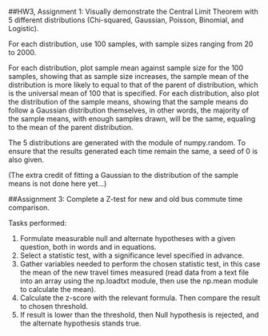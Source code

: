 
##HW3, Assignment 1:
Visually demonstrate the Central Limit Theorem with 5 different distributions (Chi-squared, Gaussian, Poisson, Binomial, and Logistic).

For each distribution, use 100 samples, with sample sizes ranging from 20 to 2000.

For each distribution, plot sample mean against sample size for the 100 samples, showing that as sample size increases, the sample mean of the distribution is more likely to equal to that of the parent of distribution, which is the universal mean of 100 that is specified.
For each distribution, also plot the distribution of the sample means, showing that the sample means do follow a Gaussian distribution themselves, in other words, the majority of the sample means, with enough samples drawn, will be the same, equaling to the mean of the parent distribution.

The 5 distributions are generated with the module of numpy.random. To ensure that the results generated each time remain the same, a seed of 0 is also given.

(The extra credit of fitting a Gaussian to the distribution of the sample means is not done here yet...)

##Assignment 3:
Complete a Z-test for new and old bus commute time comparison.

Tasks performed:

1. Formulate measurable null and alternate hypotheses with a given question, both in words and in equations.
2. Select a statistic test, with a significance level specified in advance.
3. Gather variables needed to perform the chosen statistic test, in this case the mean of the new travel times measured (read data from a text file into an array using the np.loadtxt module, then use the np.mean module to calculate the mean).
4. Calculate the z-score with the relevant formula. Then compare the result to chosen threshold.
5. If result is lower than the threshold, then Null hypothesis is rejected, and the alternate hypothesis stands true.
